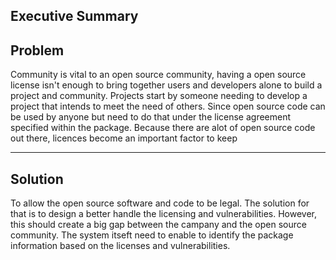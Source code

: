 Executive Summary
----------------------------
Problem
----------------------------

Community is vital to an open source community, having a open source license isn't enough to bring together users and developers alone to build a project and community.  Projects start by someone needing to develop a project that intends to meet the need of others. Since  open source code can be used by anyone but need to do that under the license agreement specified within the package. Because there are alot of open source code out there, licences become an important factor to keep 

----------------------------
Solution
----------------------------

To allow the open source software and code to be legal. The solution for that is to design a better handle the licensing and vulnerabilities. However, this should create a big gap between the campany and the open source community. The system itseft need to 
enable to identify the package information based on the licenses and vulnerabilities. 
